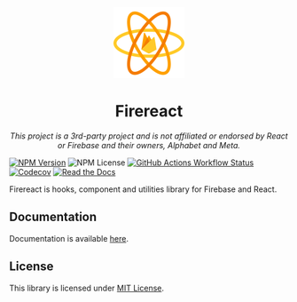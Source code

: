 <center><img src="assets/brand/logo.svg" width="128" /></center>

<center><h1>Firereact</h1></center>

<center><em>This project is a 3rd-party project and is not affiliated or endorsed by React or Firebase and their owners, Alphabet and Meta.</em></center>

[![NPM Version](https://img.shields.io/npm/v/firereact?style=flat-square&logo=npm&logoColor=white)][npm_link]
![NPM License](https://img.shields.io/npm/l/firereact?style=flat-square&logo=npm&logoColor=white)
[![GitHub Actions Workflow Status](https://img.shields.io/github/actions/workflow/status/erayerdin/firereact/check.yaml?branch=main&style=flat-square&logo=github&logoColor=white&label=check)][actions_link]
[![Codecov](https://img.shields.io/codecov/c/github/erayerdin/firereact?token=Nw2dQOJfbC&style=flat-square&logo=codecov&logoColor=white)][codecov_link]
[![Read the Docs](https://img.shields.io/readthedocs/firereact?style=flat-square&logo=readthedocs&logoColor=white)
][docs_link]

Firereact is hooks, component and utilities library for Firebase and React.

## Documentation

Documentation is available [here](https://firereact.erayerdin.com/).

## License

This library is licensed under [MIT License](https://www.tldrlegal.com/license/mit-license#w-tabs-0-data-w-pane-1).

[npm_link]: https://www.npmjs.com/package/firereact
[actions_link]: https://github.com/erayerdin/firereact/actions
[codecov_link]: https://app.codecov.io/gh/erayerdin/firereact
[docs_link]: http://firereact.erayerdin.com/